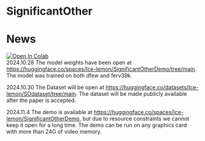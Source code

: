 # SignificantOther

# News
 [![Open In Colab](https://colab.research.google.com/assets/colab-badge.svg)](https://colab.research.google.com/github/bipinKrishnan/fastai_course/blob/master/bear_classifier.ipynb)   
2024.10.28 The model weights have been open at https://huggingface.co/spaces/Ice-lemon/SignificantOtherDemo/tree/main. The model was trained on both dfew and ferv39k.

2024.10.30 The Dataset will be open at https://huggingface.co/datasets/Ice-lemon/SOdataset/tree/main. The dataset will be made publicly available after the paper is accepted.

2024.11.4 The demo is available at https://huggingface.co/spaces/Ice-lemon/SignificantOtherDemo, but due to resource constraints we cannot keep it open for a long time. The demo can be run on any graphics card with more than 24G of video memory.
